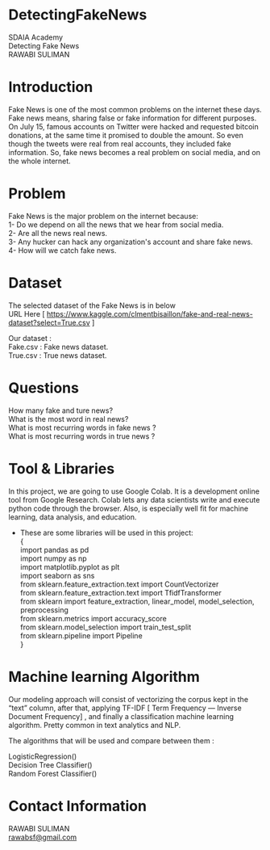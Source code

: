 # DetectingFakeNews
SDAIA Academy  
Detecting Fake News   
RAWABI SULIMAN  



# Introduction
 
Fake News is one of the most common problems on the internet these days. Fake news means, sharing false or fake information for different purposes. On July 15, famous accounts on Twitter were hacked and requested bitcoin donations, at the same time it promised to double the amount. So even though the tweets were real from real accounts, they included fake information. So, fake news becomes a real problem on social media, and on the whole internet. 

 
# Problem

Fake News is the major problem on the internet because:  
1- Do we depend on all the news that we hear from social media.    
2- Are all the news real news.  
3- Any hucker can hack any organization's account and share fake news.  
4- How will we catch fake news.  


# Dataset

The selected dataset of the Fake News is in below  
URL Here [ https://www.kaggle.com/clmentbisaillon/fake-and-real-news-dataset?select=True.csv ]  

Our dataset :  
Fake.csv : Fake news dataset.  
True.csv : True news dataset.   


# Questions

How many fake and ture news?  
What is the most word in real news?  
What is most recurring words in fake news ?  
What is most recurring words in true news ?  


# Tool & Libraries 

In this project, we are going to use Google Colab. It is a development online tool from Google Research. Colab lets any data scientists write and execute python code through the browser. Also, is especially well fit for machine learning, data analysis, and education.  

- These are some libraries will be used in this project:  
{  
import pandas as pd  
import numpy as np  
import matplotlib.pyplot as plt  
import seaborn as sns  
from sklearn.feature_extraction.text import CountVectorizer  
from sklearn.feature_extraction.text import TfidfTransformer  
from sklearn import feature_extraction, linear_model, model_selection, preprocessing  
from sklearn.metrics import accuracy_score  
from sklearn.model_selection import train_test_split  
from sklearn.pipeline import Pipeline  
}

# Machine learning Algorithm

Our modeling approach will consist of vectorizing the corpus kept in the “text” column, after that, applying TF-IDF [ Term Frequency — Inverse Document Frequency] , and finally a classification machine learning algorithm. Pretty common in text analytics and NLP.  

The algorithms that will be used and compare between them :   

LogisticRegression()  
Decision Tree Classifier()  
Random Forest Classifier()  

# Contact Information


RAWABI SULIMAN  
rawabsf@gmail.com  







